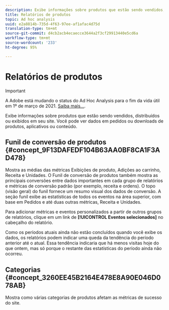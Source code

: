 ```yaml
---
description: Exibe informações sobre produtos que estão sendo vendidos, distribuídos ou exibidos em seu site. Você pode ver dados em pedidos ou downloads de produtos, aplicativos ou conteúdo.
title: Relatórios de produtos
topic: Ad hoc analysis
uuid: e2a8814b-735d-4f63-97ee-af1afac4d75d
translation-type: tm+mt
source-git-commit: d4cb2acb4ecaecce3644a2f3cf29913440e5cd6a
workflow-type: tm+mt
source-wordcount: '233'
ht-degree: 95%

---
```



# Relatórios de produtos

>[!IMPORTANT]
>
>A Adobe está mudando o status do Ad Hoc Analysis para o fim da vida útil em 1º de março de 2021. [Saiba mais...](https://adobe.ly/discoverworkspace).

Exibe informações sobre produtos que estão sendo vendidos, distribuídos ou exibidos em seu site. Você pode ver dados em pedidos ou downloads de produtos, aplicativos ou conteúdo.

## Funil de conversão de produtos {#concept_9F13DAFEDF104B63AA0BF8CA1F3AD478}

Mostra as médias das métricas Exibições de produto, Adições ao carrinho, Receita e Unidades. O Funil de conversão de produtos também mostra as principais conversões entre dados importantes em cada grupo de relatórios e métricas de conversão padrão (por exemplo, receita e ordens). O topo (visão geral) do funil fornece um resumo visual dos dados de conversão. A seção funil exibe as estatísticas de todos os eventos na área superior, com base em Pedidos e até duas outras métricas, Receita e Unidades.

<!-- 

c_reports_products_conv_funnel.xml

 -->

Para adicionar métricas e eventos personalizados a partir de outros grupos de relatórios, clique em um link de **[!UICONTROL Eventos selecionados]** no cabeçalho do relatório.

Como os períodos atuais ainda não estão concluídos quando você exibe os dados, os relatórios podem indicar uma queda da tendência do período anterior até o atual. Essa tendência indicaria que há menos visitas hoje do que ontem, mas só porque o restante das estatísticas do período ainda não ocorreu.

## Categorias {#concept_3260EE45B2164E478E8A90E046D078AB}

<!-- 

c_reports_categories.xml

 -->

Mostra como várias categorias de produtos afetam as métricas de sucesso do site.
